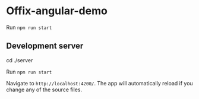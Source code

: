 # Offix-angular-demo
Run `npm run start`


## Development server
cd ./server

Run `npm run start`

Navigate to `http://localhost:4200/`. The app will automatically reload if you change any of the source files.

